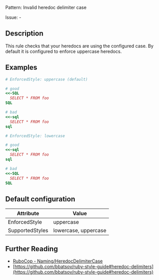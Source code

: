 Pattern: Invalid heredoc delimiter case

Issue: -

## Description

This rule checks that your heredocs are using the configured case.
By default it is configured to enforce uppercase heredocs.

## Examples

```ruby
# EnforcedStyle: uppercase (default)

# good
<<-SQL
  SELECT * FROM foo
SQL

# bad
<<-sql
  SELECT * FROM foo
sql
```
```ruby
# EnforcedStyle: lowercase

# good
<<-sql
  SELECT * FROM foo
sql

# bad
<<-SQL
  SELECT * FROM foo
SQL
```

## Default configuration

Attribute | Value
--- | ---
EnforcedStyle | uppercase
SupportedStyles | lowercase, uppercase

## Further Reading

* [RuboCop - Naming/HeredocDelimiterCase](https://rubocop.readthedocs.io/en/latest/cops_naming/#namingheredocdelimitercase)
* [https://github.com/bbatsov/ruby-style-guide#heredoc-delimiters](https://github.com/bbatsov/ruby-style-guide#heredoc-delimiters)
